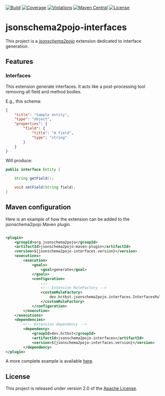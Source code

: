 [![Build](https://img.shields.io/github/workflow/status/hectorbst/jsonschema2pojo-interfaces/Build?label=Build)](https://github.com/HectorBst/jsonschema2pojo-interfaces/actions?query=workflow%3ABuild)
[![Coverage](https://img.shields.io/sonar/coverage/HectorBst_jsonschema2pojo-interfaces?server=https%3A%2F%2Fsonarcloud.io&label=Coverage)](https://sonarcloud.io/dashboard?id=HectorBst_jsonschema2pojo-interfaces)
[![Violations](https://img.shields.io/sonar/violations/HectorBst_jsonschema2pojo-interfaces?server=https%3A%2F%2Fsonarcloud.io&label=Violations)](https://sonarcloud.io/dashboard?id=HectorBst_jsonschema2pojo-interfaces)
[![Maven Central](https://img.shields.io/maven-central/v/dev.hctbst/jsonschema2pojo-interfaces?label=Maven%20Central)](https://search.maven.org/artifact/dev.hctbst/jsonschema2pojo-interfaces)
[![License](https://img.shields.io/github/license/hectorbst/jsonschema2pojo-interfaces?label=License)](LICENSE)

# jsonschema2pojo-interfaces

This project is a [*jsonschema2pojo*](https://github.com/joelittlejohn/jsonschema2pojo) extension dedicated to
interface generation.

## Features

### Interfaces

This extension generate interfaces. It acts like a post-processing tool removing all field and method bodies.

E.g., this schema:
```json
{
	"title": "Sample entity",
	"type": "object",
	"properties": {
		"field": {
			"title": "A field",
			"type": "string"
		}
	}
}
```
Will produce:
```java
public interface Entity {

	String getField();

	void setField(String field);
}
```

## Maven configuration

Here is an example of how the extension can be added to the jsonschema2pojo Maven plugin.

```xml

<plugin>
	<groupId>org.jsonschema2pojo</groupId>
	<artifactId>jsonschema2pojo-maven-plugin</artifactId>
	<version>${jsonschema2pojo-interfaces.version}</version>
	<executions>
		<execution>
			<goals>
				<goal>generate</goal>
			</goals>
			<configuration>
				...
				<!-- Extension RuleFactory -->
				<customRuleFactory>
					dev.hctbst.jsonschema2pojo.interfaces.InterfacesRuleFactory
				</customRuleFactory>
			</configuration>
		</execution>
	</executions>
	<dependencies>
		<!-- Extension dependency -->
		<dependency>
			<groupId>dev.hctbst</groupId>
			<artifactId>jsonschema2pojo-interfaces</artifactId>
			<version>${jsonschema2pojo-interfaces.version}</version>
		</dependency>
</plugin>
```

A more complete example is available [here](example).

## License

This project is released under version 2.0 of the [Apache License](https://www.apache.org/licenses/LICENSE-2.0).
